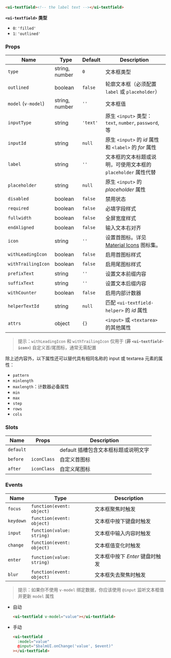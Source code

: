 ```html
<ui-textfield><!-- the label text --></ui-textfield>
```

**`<ui-textfield>` 类型**

- `0`: `'filled'`
- `1`: `'outlined'`

### Props

| Name                | Type           | Default  | Description                                                   |
| ------------------- | -------------- | -------- | ------------------------------------------------------------- |
| `type`              | string, number | `0`      | 文本框类型                                                    |
| `outlined`          | boolean        | `false`  | 轮廓文本框（必须配置 `label` 或 `placeholder`）               |
| `model` (`v-model`) | string, number | `''`     | 文本框值                                                      |
| `inputType`         | string         | `'text'` | 原生 `<input>` 类型：`text`, `number`, `password`, 等         |
| `inputId`           | string         | `null`   | 原生 `<input>` 的 _id_ 属性和 `<label>` 的 _for_ 属性         |
| `label`             | string         | `''`     | 文本框的文本标题或说明，可使用文本框的 `placeholder` 属性代替 |
| `placeholder`       | string         | `null`   | 原生 `<input>` 的 _placeholder_ 属性                          |
| `disabled`          | boolean        | `false`  | 禁用状态                                                      |
| `required`          | boolean        | `false`  | 必填字段样式                                                  |
| `fullwidth`         | boolean        | `false`  | 全屏宽度样式                                                  |
| `endAligned`        | boolean        | `false`  | 输入文本右对齐                                                |
| `icon`              | string         | `''`     | 设置首图标。详见 [Material Icons](/#/icons) 图标集。          |
| `withLeadingIcon`   | boolean        | `false`  | 启用首图标样式                                                |
| `withTrailingIcon`  | boolean        | `false`  | 启用尾图标样式                                                |
| `prefixText`        | string         | `''`     | 设置文本前缀内容                                              |
| `suffixText`        | string         | `''`     | 设置文本后缀内容                                              |
| `withCounter`       | boolean        | `false`  | 启用内部计数器                                                |
| `helperTextId`      | string         | `null`   | 匹配 `<ui-textfield-helper>` 的 _id_ 属性                     |
| `attrs`             | object         | `{}`     | `<input>` 或 `<textarea>` 的其他属性                          |

> 提示：`withLeadingIcon` 和 `withTrailingIcon` 仅用于 (**非 `<ui-textfield-icon>`**) 自定义首/尾图标，通常无需配置

除上述内容外，以下属性还可以替代具有相同名称的 input 或 textarea 元素的属性：

- `pattern`
- `minlength`
- `maxlength`：计数器必备属性
- `min`
- `max`
- `step`
- `rows`
- `cols`

### Slots

| Name      | Props       | Description                          |
| --------- | ----------- | ------------------------------------ |
| `default` |             | default 插槽包含文本框标题或说明文字 |
| `before`  | `iconClass` | 自定义首图标                         |
| `after`   | `iconClass` | 自定义尾图标                         |

### Events

| Name      | Type                      | Description                     |
| --------- | ------------------------- | ------------------------------- |
| `focus`   | `function(event: object)` | 文本框聚焦时触发                |
| `keydown` | `function(event: object)` | 文本框中按下键盘时触发          |
| `input`   | `function(value: string)` | 文本框中输入内容时触发          |
| `change`  | `function(event: object)` | 文本框值变化时触发              |
| `enter`   | `function(value: string)` | 文本框中按下 _Enter_ 键盘时触发 |
| `blur`    | `function(event: object)` | 文本框失去聚焦时触发            |

> 提示：如果你不使用 `v-model` 绑定数据，你应该使用 `@input` 监听文本框值并更新 `model` 属性

- 自动

  ```html
  <ui-textfield v-model="value"></ui-textfield>
  ```

- 手动

  ```html
  <ui-textfield
    :model="value"
    @input="$balmUI.onChange('value', $event)"
  ></ui-textfield>
  ```
